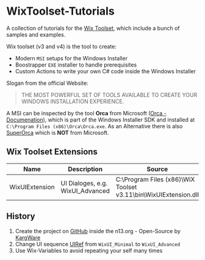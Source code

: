 # WixToolset-Tutorials

A collection of tutorials for the [Wix Toolset](http://wixtoolset.org/), which include a bunch of samples and examples.  

Wix toolset (v3 and v4) is the tool to create:

* Modern `MSI` setups for the Windows Installer
* Boostrapper `EXE` installer to handle prerequisites
* Custom Actions to write your own C# code inside the Windows Installer

Slogan from the official Website:
> THE MOST POWERFUL SET OF TOOLS AVAILABLE TO CREATE YOUR WINDOWS INSTALLATION EXPERIENCE.

A MSI can be inspected by the tool **Orca** from Microsoft ([Orca - Documenation](https://docs.microsoft.com/en-us/windows/win32/msi/orca-exe)), which is part of the Windows Installer SDK and installed at `C:\Program Files (x86)\Orca\Orca.exe`. As an Alternative there is also [SuperOrca](http://www.pantaray.com/msi_super_orca.html) which is **NOT** from Microsoft.

## Wix Toolset Extensions

|      Name      |           Description            |                             Source                              |
| -------------- | -------------------------------- | --------------------------------------------------------------- |
| WixUIExtension | UI Dialoges, e.g. WixUI_Advanced | C:\Program Files (x86)\WiX Toolset v3.11\bin\WixUIExtension.dll |

## History

1. Create the project on [GitHub](https://github.com/n13org/WixToolset-Tutorials) inside the n13.org - Open-Source by [KargWare](https://kargware.com)
1. Change UI sequence [UIRef](https://wixtoolset.org/documentation/manual/v3/xsd/wix/uiref.html) from `WixUI_Minimal` to `WixUI_Advanced`
1. Use Wix-Variables to avoid repeating your self many times
